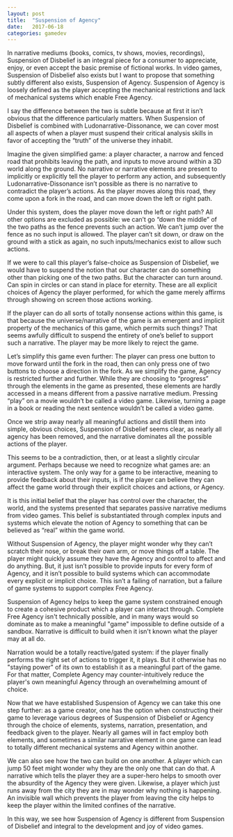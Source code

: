 ```yaml
---
layout: post
title:  "Suspension of Agency"
date:   2017-06-18
categories: gamedev
---
```


In narrative mediums (books, comics, tv shows, movies, recordings), Suspension of Disbelief is an integral piece for a consumer to appreciate, enjoy, or even accept the basic premise of fictional works. In video games, Suspension of Disbelief also exists but I want to propose that something subtly different also exists, Suspension of Agency. Suspension of Agency is loosely defined as the player accepting the mechanical restrictions and lack of mechanical systems which enable Free Agency.

I say the difference between the two is subtle because at first it isn’t obvious that the difference particularly matters. When Suspension of Disbelief is combined with Ludonarrative-Dissonance, we can cover most all aspects of when a player must suspend their critical analysis skills in favor of accepting the “truth” of the universe they inhabit.

Imagine the given simplified game: a player character, a narrow and fenced road that prohibits leaving the path, and inputs to move around within a 3D world along the ground. No narrative or narrative elements are present to implicitly or explicitly tell the player to perform any action, and subsequently Ludonarrative-Dissonance isn’t possible as there is no narrative to contradict the player’s actions. As the player moves along this road, they come upon a fork in the road, and can move down the left or right path.

Under this system, does the player move down the left or right path? All other options are excluded as possible: we can’t go “down the middle” of the two paths as the fence prevents such an action. We can’t jump over the fence as no such input is allowed. The player can’t sit down, or draw on the ground with a stick as again, no such inputs/mechanics exist to allow such actions.

If we were to call this player’s false-choice as Suspension of Disbelief, we would have to suspend the notion that our character can do something other than picking one of the two paths. But the character can turn around. Can spin in circles or can stand in place for eternity. These are all explicit choices of Agency the player performed, for which the game merely affirms through showing on screen those actions working.

If the player can do all sorts of totally nonsense actions within this game, is that because the universe/narrative of the game is an emergent and implicit property of the mechanics of this game, which permits such things? That seems awfully difficult to suspend the entirety of one’s belief to support such a narrative. The player may be more likely to reject the game.

Let’s simplify this game even further: The player can press one button to move forward until the fork in the road, then can only press one of two buttons to choose a direction in the fork. As we simplify the game, Agency is restricted further and further. While they are choosing to “progress” through the elements in the game as presented, these elements are hardly accessed in a means different from a passive narrative medium. Pressing “play” on a movie wouldn’t be called a video game. Likewise, turning a page in a book or reading the next sentence wouldn’t be called a video game.

Once we strip away nearly all meaningful actions and distill them into simple, obvious choices, Suspension of Disbelief seems clear, as nearly all agency has been removed, and the narrative dominates all the possible actions of the player. 

This seems to be a contradiction, then, or at least a slightly circular argument. Perhaps because we need to recognize what games are: an interactive system. The only way for a game to be interactive, meaning to provide feedback about their inputs, is if the player can believe they can affect the game world through their explicit choices and actions, or Agency.

It is this initial belief that the player has control over the character, the world, and the systems presented that separates passive narrative mediums from video games. This belief is substantiated through complex inputs and systems which elevate the notion of Agency to something that can be believed as “real” within the game world.

Without Suspension of Agency, the player might wonder why they can’t scratch their nose, or break their own arm, or move things off a table. The player might quickly assume they have the Agency and control to affect and do anything. But, it just isn’t possible to provide inputs for every form of Agency, and it isn’t possible to build systems which can accommodate every explicit or implicit choice. This isn’t a failing of narration, but a failure of game systems to support complex Free Agency. 

Suspension of Agency helps to keep the game system constrained enough to create a cohesive product which a player can interact through. Complete Free Agency isn't technically possible, and in many ways would so dominate as to make a meaningful "game" impossible to define outside of a sandbox. Narrative is difficult to build when it isn't known what the player may at all do.

Narration would be a totally reactive/gated system: if the player finally performs the right set of actions to trigger it, it plays. But it otherwise has no "staying power" of its own to establish it as a meaningful part of the game. For that matter, Complete Agency may counter-intuitively reduce the player's own meaningful Agency through an overwhelming amount of choice.

Now that we have established Suspension of Agency we can take this one step further: as a game creator, one has the option when constructing their game to leverage various degrees of Suspension of Disbelief or Agency through the choice of elements, systems, narration, presentation, and feedback given to the player. Nearly all games will in fact employ both elements, and sometimes a similar narrative element in one game can lead to totally different mechanical systems and Agency within another.

We can also see how the two can build on one another. A player which can jump 50 feet might wonder why they are the only one that can do that. A narrative which tells the player they are a super-hero helps to smooth over the absurdity of the Agency they were given. Likewise, a player which just runs away from the city they are in may wonder why nothing is happening. An invisible wall which prevents the player from leaving the city helps to keep the player within the limited confines of the narrative. 

In this way, we see how Suspension of Agency is different from Suspension of Disbelief and integral to the development and joy of video games.
